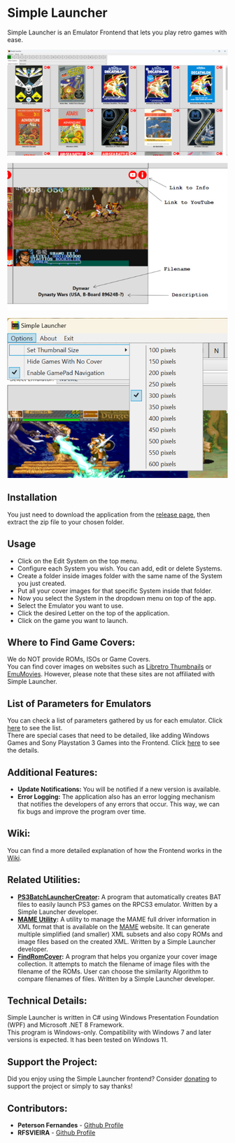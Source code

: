 # Simple Launcher

Simple Launcher is an Emulator Frontend that lets you play retro games with ease.

![Screenshot](screenshot.png)

![Screenshot](screenshot2.png)

![Screenshot](screenshot3.png)

## Installation

You just need to download the application from the [release page](https://github.com/drpetersonfernandes/SimpleLauncher/releases), then extract the zip file to your chosen folder.

## Usage

* Click on the Edit System on the top menu.
* Configure each System you wish. You can add, edit or delete Systems.
* Create a folder inside images folder with the same name of the System you just created.
* Put all your cover images for that specific System inside that folder.
* Now you select the System in the dropdown menu on top of the app.
* Select the Emulator you want to use.
* Click the desired Letter on the top of the application.
* Click on the game you want to launch.

## Where to Find Game Covers:

We do NOT provide ROMs, ISOs or Game Covers.<br>
You can find cover images on websites such as [Libretro Thumbnails](https://github.com/libretro-thumbnails/libretro-thumbnails) or [EmuMovies](https://emumovies.com). However, please note that these sites are not affiliated with Simple Launcher.

## List of Parameters for Emulators

You can check a list of parameters gathered by us for each emulator. Click [here](https://github.com/drpetersonfernandes/SimpleLauncher/wiki/parameters) to see the list.<br>
There are special cases that need to be detailed, like adding Windows Games and Sony Playstation 3 Games into the Frontend. Click [here](https://github.com/drpetersonfernandes/SimpleLauncher/wiki#special-settings) to see the details.

## Additional Features:

- **Update Notifications:** You will be notified if a new version is available.
- **Error Logging:** The application also has an error logging mechanism that notifies the developers of any errors that occur. This way, we can fix bugs and improve the program over time.

## Wiki:

You can find a more detailed explanation of how the Frontend works in the [Wiki](https://github.com/drpetersonfernandes/SimpleLauncher/wiki).

## Related Utilities:

- **[PS3BatchLauncherCreator](https://github.com/drpetersonfernandes/ps3batchlaunchercreator):** A program that automatically creates BAT files to easily launch PS3 games on the RPCS3 emulator. Written by a Simple Launcher developer.
- **[MAME Utility](https://github.com/drpetersonfernandes/MAMEUtility):** A utility to manage the MAME full driver information in XML format that is available on the [MAME](https://www.mamedev.org/release.html)  website. It can generate multiple simplified (and smaller) XML subsets and also copy ROMs and image files based on the created XML. Written by a Simple Launcher developer.
- **[FindRomCover](https://github.com/drpetersonfernandes/FindRomCover):** A program that helps you organize your cover image collection. It attempts to match the filename of image files with the filename of the ROMs. User can choose the similarity Algorithm to compare filenames of files. Written by a Simple Launcher developer.

## Technical Details:

Simple Launcher is written in C# using Windows Presentation Foundation (WPF) and Microsoft .NET 8 Framework.<br>
This program is Windows-only. Compatibility with Windows 7 and later versions is expected. It has been tested on Windows 11.

## Support the Project:

Did you enjoy using the Simple Launcher frontend? Consider [donating](https://www.buymeacoffee.com/purelogiccode) to support the project or simply to say thanks!

## Contributors:

- **Peterson Fernandes** - [Github Profile](https://github.com/drpetersonfernandes)
- **RFSVIEIRA** - [Github Profile](https://github.com/RFSVIEIRA)